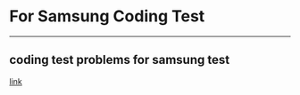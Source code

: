 # For Samsung Coding Test
---
## coding test problems for samsung test

<a href="https://www.codetree.ai/training-field/frequent-problems/company/samsung/problems">link</a>
